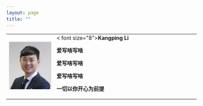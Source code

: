 ```yaml
---
layout: page
title: ""
---
```


<table border="0" style="overflow:hidden">
  <tr>
    <td width="25%">
      <img src="/zhengjianzhao.jpg" width="100%">   
    </td>
    <td width="75%">
     < font size="8"><b>Kangping Li<b></font>
      <p><b>爱写啥写啥</b></p>
      <p><b>爱写啥写啥</b></p>
      <p><b>爱写啥写啥</b></p>
      <p><b>一切以你开心为前提</b></p>
    </td>
  </tr>
</table>
